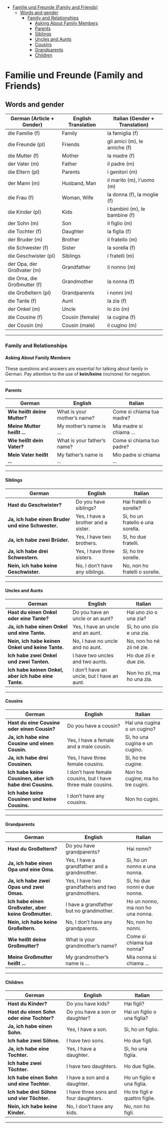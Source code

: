 - [Familie und Freunde (Family and Friends)](#familie-und-freunde-family-and-friends)
  - [Words and gender](#words-and-gender)
    - [Family and Relationships](#family-and-relationships)
      - [Asking About Family Members](#asking-about-family-members)
      - [Parents](#parents)
      - [Siblings](#siblings)
      - [Uncles and Aunts](#uncles-and-aunts)
      - [Cousins](#cousins)
      - [Grandparents](#grandparents)
      - [Children](#children)


# Familie und Freunde (Family and Friends)

## Words and gender

| German (Article + Gender) | English Translation        | Italian (Gender + Translation) |
|---------------------------|---------------------------|--------------------------------|
| die Familie (f)          | Family                    | la famiglia (f)               |
| die Freunde (pl)         | Friends                   | gli amici (m), le amiche (f)  |
| die Mutter (f)           | Mother                    | la madre (f)                  |
| der Vater (m)            | Father                    | il padre (m)                  |
| die Eltern (pl)          | Parents                   | i genitori (m)                |
| der Mann (m)             | Husband, Man              | il marito (m), l'uomo (m)     |
| die Frau (f)             | Woman, Wife               | la donna (f), la moglie (f)   |
| die Kinder (pl)          | Kids                      | i bambini (m), le bambine (f) |
| der Sohn (m)             | Son                       | il figlio (m)                 |
| die Tochter (f)          | Daughter                  | la figlia (f)                 |
| der Bruder (m)           | Brother                   | il fratello (m)               |
| die Schwester (f)        | Sister                    | la sorella (f)                |
| die Geschwister (pl)     | Siblings                  | i fratelli (m)                |
| der Opa, der Großvater (m) | Grandfather              | il nonno (m)                  |
| die Oma, die Großmutter (f) | Grandmother            | la nonna (f)                  |
| die Großeltern (pl)      | Grandparents              | i nonni (m)                   |
| die Tante (f)            | Aunt                      | la zia (f)                    |
| der Onkel (m)            | Uncle                     | lo zio (m)                    |
| die Cousine (f)          | Cousin (female)           | la cugina (f)                 |
| der Cousin (m)           | Cousin (male)             | il cugino (m)                 |

---

### Family and Relationships

#### Asking About Family Members
These questions and answers are essential for talking about family in German. Pay attention to the use of **kein/keine** (no/none) for negation.

---

#### Parents
| **German**                     | **English**                          | **Italian**                     |  
|--------------------------------|--------------------------------------|---------------------------------|  
| **Wie heißt deine Mutter?**    | What is your mother’s name?         | Come si chiama tua madre?       |  
| **Meine Mutter heißt ...**     | My mother’s name is ...             | Mia madre si chiama ...         |  
| **Wie heißt dein Vater?**      | What is your father’s name?         | Come si chiama tuo padre?       |  
| **Mein Vater heißt ...**       | My father’s name is ...             | Mio padre si chiama ...         |  

---

#### Siblings
| **German**                                     | **English**                          | **Italian**                     |  
|------------------------------------------------|--------------------------------------|---------------------------------|  
| **Hast du Geschwister?**                       | Do you have siblings?               | Hai fratelli o sorelle?         |  
| **Ja, ich habe einen Bruder und eine Schwester.** | Yes, I have a brother and a sister. | Sì, ho un fratello e una sorella. |  
| **Ja, ich habe zwei Brüder.**                  | Yes, I have two brothers.           | Sì, ho due fratelli.            |  
| **Ja, ich habe drei Schwestern.**              | Yes, I have three sisters.          | Sì, ho tre sorelle.             |  
| **Nein, ich habe keine Geschwister.**          | No, I don’t have any siblings.      | No, non ho fratelli o sorelle.  |  

---

#### Uncles and Aunts
| **German**                                     | **English**                          | **Italian**                     |  
|------------------------------------------------|--------------------------------------|---------------------------------|  
| **Hast du einen Onkel oder eine Tante?**       | Do you have an uncle or an aunt?    | Hai uno zio o una zia?          |  
| **Ja, ich habe einen Onkel und eine Tante.**   | Yes, I have an uncle and an aunt.   | Sì, ho uno zio e una zia.       |  
| **Nein, ich habe keinen Onkel und keine Tante.** | No, I have no uncle and no aunt.    | No, non ho né zii né zie.       |  
| **Ich habe zwei Onkel und zwei Tanten.**       | I have two uncles and two aunts.    | Ho due zii e due zie.           |  
| **Ich habe keinen Onkel, aber ich habe eine Tante.** | I don’t have an uncle, but I have an aunt. | Non ho zii, ma ho una zia. |  

---

#### Cousins
| **German**                                     | **English**                          | **Italian**                     |  
|------------------------------------------------|--------------------------------------|---------------------------------|  
| **Hast du eine Cousine oder einen Cousin?**    | Do you have a cousin?               | Hai una cugina o un cugino?     |  
| **Ja, ich habe eine Cousine und einen Cousin.** | Yes, I have a female and a male cousin. | Sì, ho una cugina e un cugino. |  
| **Ja, ich habe drei Cousinen.**                | Yes, I have three female cousins.   | Sì, ho tre cugine.              |  
| **Ich habe keine Cousinen, aber ich habe drei Cousins.** | I don’t have female cousins, but I have three male cousins. | Non ho cugine, ma ho tre cugini. |  
| **Ich habe keine Cousinen und keine Cousins.** | I don’t have any cousins.           | Non ho cugini.                  |  

---

#### Grandparents
| **German**                                     | **English**                          | **Italian**                     |  
|------------------------------------------------|--------------------------------------|---------------------------------|  
| **Hast du Großeltern?**                        | Do you have grandparents?           | Hai nonni?                      |  
| **Ja, ich habe einen Opa und eine Oma.**       | Yes, I have a grandfather and a grandmother. | Sì, ho un nonno e una nonna. |  
| **Ja, ich habe zwei Opas und zwei Omas.**      | Yes, I have two grandfathers and two grandmothers. | Sì, ho due nonni e due nonne. |  
| **Ich habe einen Großvater, aber keine Großmutter.** | I have a grandfather but no grandmother. | Ho un nonno, ma non ho una nonna. |  
| **Nein, ich habe keine Großeltern.**           | No, I don’t have any grandparents.  | No, non ho nonni.               |  
| **Wie heißt deine Großmutter?**                | What is your grandmother’s name?    | Come si chiama tua nonna?       |  
| **Meine Großmutter heißt ...**                 | My grandmother’s name is ...        | Mia nonna si chiama ...         |  

---

#### Children
| **German**                                     | **English**                          | **Italian**                     |  
|------------------------------------------------|--------------------------------------|---------------------------------|  
| **Hast du Kinder?**                            | Do you have kids?                   | Hai figli?                      |  
| **Hast du einen Sohn oder eine Tochter?**      | Do you have a son or daughter?      | Hai un figlio o una figlia?     |  
| **Ja, ich habe einen Sohn.**                   | Yes, I have a son.                  | Sì, ho un figlio.               |  
| **Ich habe zwei Söhne.**                       | I have two sons.                    | Ho due figli.                   |  
| **Ja, ich habe eine Tochter.**                 | Yes, I have a daughter.             | Sì, ho una figlia.              |  
| **Ich habe zwei Töchter.**                     | I have two daughters.               | Ho due figlie.                  |  
| **Ich habe einen Sohn und eine Tochter.**      | I have a son and a daughter.        | Ho un figlio e una figlia.      |  
| **Ich habe drei Söhne und vier Töchter.**      | I have three sons and four daughters. | Ho tre figli e quattro figlie. |  
| **Nein, ich habe keine Kinder.**               | No, I don’t have any kids.          | No, non ho figli.               |  

---
